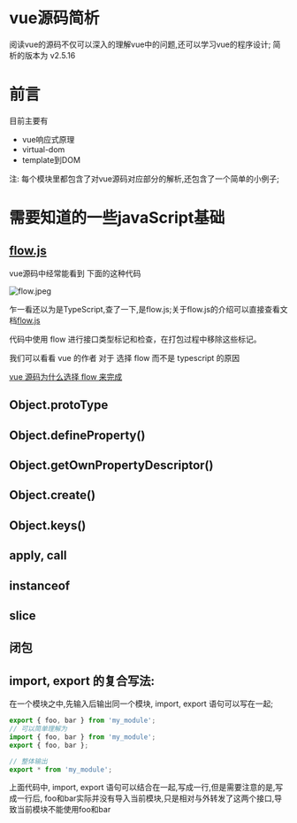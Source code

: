 # vue源码简析

阅读vue的源码不仅可以深入的理解vue中的问题,还可以学习vue的程序设计;
简析的版本为 v2.5.16

# 前言

目前主要有

- vue响应式原理
- virtual-dom
- template到DOM

注: 每个模块里都包含了对vue源码对应部分的解析,还包含了一个简单的小例子;

# 需要知道的一些javaScript基础

## [flow.js](https://zhenyong.github.io/flowtype/docs/five-simple-examples.html#_)

vue源码中经常能看到 下面的这种代码

![flow.jpeg](https://upload-images.jianshu.io/upload_images/3297464-d84e315425a7c522.jpeg?imageMogr2/auto-orient/strip%7CimageView2/2/w/1240)

乍一看还以为是TypeScript,查了一下,是flow.js;关于flow.js的介绍可以直接查看文档[flow.js](https://zhenyong.github.io/flowtype/docs/five-simple-examples.html#_)

代码中使用 flow 进行接口类型标记和检查，在打包过程中移除这些标记。

我们可以看看 vue 的作者 对于 选择 flow 而不是 typescript 的原因

[vue 源码为什么选择 flow 来完成](https://www.zhihu.com/question/46397274)
## Object.protoType

## Object.defineProperty()


## Object.getOwnPropertyDescriptor()

## Object.create()

## Object.keys()

## apply, call

## instanceof

## slice

## 闭包
## import, export 的复合写法:
在一个模块之中,先输入后输出同一个模块, import, export 语句可以写在一起;
```js
export { foo, bar } from 'my_module';
// 可以简单理解为
import { foo, bar } from 'my_module';
export { foo, bar };

// 整体输出
export * from 'my_module';
```
上面代码中, import, export 语句可以结合在一起,写成一行,但是需要注意的是,写成一行后, foo和bar实际并没有导入当前模块,只是相对与外转发了这两个接口,导致当前模块不能使用foo和bar


